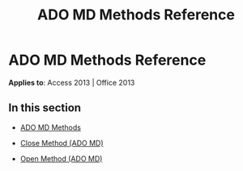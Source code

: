 ﻿---
title: ADO MD Methods Reference
TOCTitle: ADO MD Methods
ms:assetid: c8421bec-e674-4175-94f7-8504b9ebb506
ms:mtpsurl: https://msdn.microsoft.com/en-us/library/JJ249973(v=office.15)
ms:contentKeyID: 48547650
ms.date: 09/18/2015
mtps_version: v=office.15
---

# ADO MD Methods Reference


**Applies to**: Access 2013 | Office 2013

## In this section

  - [ADO MD Methods](ado-md-methods.md)

  - [Close Method (ADO MD)](close-method-ado-md.md)

  - [Open Method (ADO MD)](open-method-ado-md.md)

